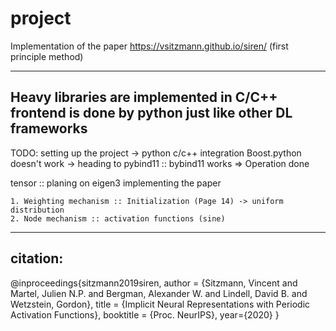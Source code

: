 # project

Implementation of the paper https://vsitzmann.github.io/siren/ (first principle method)


--------------------------------------------------------------------
Heavy libraries are implemented in C/C++
frontend is done by python
just like other DL frameworks
--------------------------------------------------------------------


TODO: 
  setting up the project -> python c/c++ integration 
      Boost.python doesn't work -> heading to pybind11 :: bybind11 works => Operation done
  
  tensor :: planing on eigen3
  implementing the paper 
  
    1. Weighting mechanism :: Initialization (Page 14) -> uniform distribution
    2. Node mechanism :: activation functions (sine) 

---------------------------------------------------------------------
citation:
---------------------------------------------------------------------
@inproceedings{sitzmann2019siren,
                author = {Sitzmann, Vincent
                          and Martel, Julien N.P.
                          and Bergman, Alexander W.
                          and Lindell, David B.
                          and Wetzstein, Gordon},
                title = {Implicit Neural Representations
                          with Periodic Activation Functions},
                booktitle = {Proc. NeurIPS},
                year={2020}
            }
